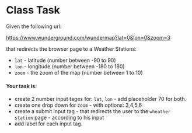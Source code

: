 # Class Task
Given the following url:    

https://www.wunderground.com/wundermap?lat=0&lon=0&zoom=3

that redirects the browser page to a Weather Stations:
* `lat` - latitude (number between -90 to 90) 
* `lon` - longitude (number between -180 to 180)
* `zoom` - the zoom of the map (number between 1 to 10)

#### Your task is:
* create 2 number input tages for: `lat`, `lon` - add placeholder 70 for both. 
* create one drop down for `zoom` - with options: 3,4,5,6
* create a submit input tag - that redirects the user to the `wheather station` page - according to his input
* add label for each input tag. 


